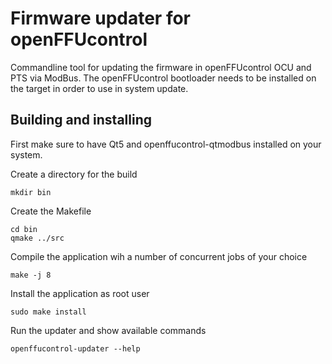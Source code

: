 # Firmware updater for openFFUcontrol
Commandline tool for updating the firmware in openFFUcontrol OCU and PTS via ModBus.
The openFFUcontrol bootloader needs to be installed on the target in order
to use in system update. 

## Building and installing
First make sure to have Qt5 and openffucontrol-qtmodbus installed on your system.

Create a directory for the build
```
mkdir bin
```

Create the Makefile
```
cd bin
qmake ../src
```

Compile the application wih a number of concurrent jobs of your choice

```
make -j 8
```

Install the application as root user
```
sudo make install
```

Run the updater and show available commands
```
openffucontrol-updater --help
```
